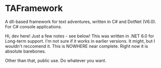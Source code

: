 # TAFramework
A dll-based framework for text adventures, written in C# and DotNet (V6.0). For C# console applications.

Hi, dev here!
Just a few notes - see below!
This was written in .NET 6.0 for Long-term support. I'm not sure if it works in earlier versions. It might, but I wouldn't reccomend it.
This is NOWHERE near complete. Right now it is absolute barebones.

Other than that, public use. Do whatever you want.

